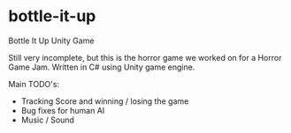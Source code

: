 # bottle-it-up
Bottle It Up Unity Game

Still very incomplete, but this is the horror game we worked on for a Horror Game Jam. Written in C# using Unity game engine.

Main TODO's:
- Tracking Score and winning / losing the game
- Bug fixes for human AI
- Music / Sound
